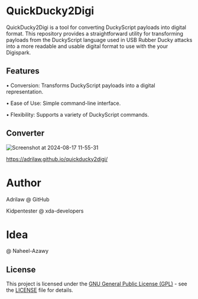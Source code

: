 # QuickDucky2Digi
QuickDucky2Digi is a tool for converting DuckyScript payloads into digital format. This repository provides a straightforward utility for transforming payloads from the DuckyScript language used in USB Rubber Ducky attacks into a more readable and usable digital format to use with the your Digispark.

## Features
• Conversion: Transforms DuckyScript payloads into a digital representation.

• Ease of Use: Simple command-line interface.

• Flexibility: Supports a variety of DuckyScript commands.

## Converter
![Screenshot at 2024-08-17 11-55-31](https://github.com/user-attachments/assets/f14a4afc-5483-4bed-a6bb-8a638f0078d6)

https://adrilaw.github.io/quickducky2digi/

# Author
Adrilaw @ GitHub

Kidpentester @ xda-developers

# Idea 
@ Naheel-Azawy

## License

This project is licensed under the [GNU General Public License (GPL)](LICENSE) - see the [LICENSE](LICENSE) file for details.
